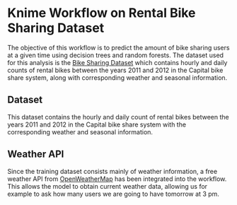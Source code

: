 # Knime Workflow on Rental Bike Sharing Dataset

The objective of this workflow is to predict the amount of bike sharing users at a given time using decision trees and random forests. The dataset used for this analysis is the [Bike Sharing Dataset](https://www.kaggle.com/datasets/lakshmi25npathi/bike-sharing-dataset) which contains hourly and daily counts of rental bikes between the years 2011 and 2012 in the Capital bike share system, along with corresponding weather and seasonal information.

## Dataset
This dataset contains the hourly and daily count of rental bikes between the years 2011 and 2012 in the Capital bike share system with the corresponding weather and seasonal information.

## Weather API
Since the training dataset consists mainly of weather information, a free weather API from [OpenWeatherMap](https://openweathermap.org/api) has been integrated into the workflow. This allows the model to obtain current weather data, allowing us for example to ask how many users we are going to have tomorrow at 3 pm.
